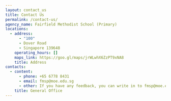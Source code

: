 ```yaml
---
layout: contact_us
title: Contact Us
permalink: /contact-us/
agency_name: Fairfield Methodist School (Primary)
locations:
  - address:
      - "100"
      - Dover Road
      - Singapore 139648
    operating_hours: []
    maps_link: https://goo.gl/maps/jrWLwhX6ZzPT9xNA8
    title: Address
contacts:
  - content:
      - phone: +65 6778 8431
      - email: fmsp@moe.edu.sg
      - other: If you have any feedback, you can write in to fmsp@moe.edu.sg
    title: General Office
---
```

